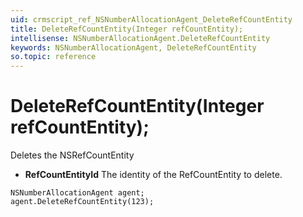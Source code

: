 ```yaml
---
uid: crmscript_ref_NSNumberAllocationAgent_DeleteRefCountEntity
title: DeleteRefCountEntity(Integer refCountEntity);
intellisense: NSNumberAllocationAgent.DeleteRefCountEntity
keywords: NSNumberAllocationAgent, DeleteRefCountEntity
so.topic: reference
---
```


# DeleteRefCountEntity(Integer refCountEntity);

Deletes the NSRefCountEntity
 
* **RefCountEntityId** The identity of the RefCountEntity to delete.

```crmscript
NSNumberAllocationAgent agent;
agent.DeleteRefCountEntity(123);
```

